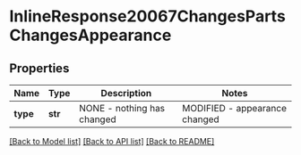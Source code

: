 # InlineResponse20067ChangesPartsChangesAppearance

## Properties
Name | Type | Description | Notes
------------ | ------------- | ------------- | -------------
**type** | **str** | NONE - nothing has             changed|MODIFIED - appearance changed | [optional] 

[[Back to Model list]](../README.md#documentation-for-models) [[Back to API list]](../README.md#documentation-for-api-endpoints) [[Back to README]](../README.md)


